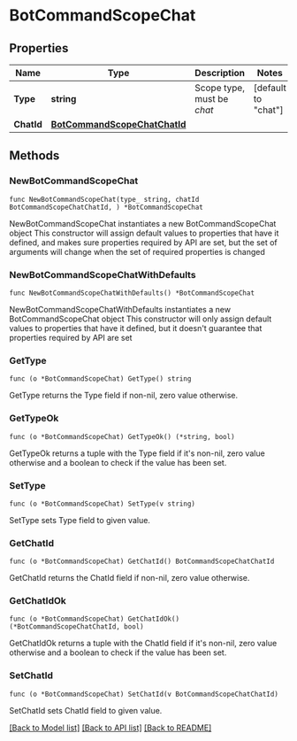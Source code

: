# BotCommandScopeChat

## Properties

Name | Type | Description | Notes
------------ | ------------- | ------------- | -------------
**Type** | **string** | Scope type, must be *chat* | [default to "chat"]
**ChatId** | [**BotCommandScopeChatChatId**](BotCommandScopeChatChatId.md) |  | 

## Methods

### NewBotCommandScopeChat

`func NewBotCommandScopeChat(type_ string, chatId BotCommandScopeChatChatId, ) *BotCommandScopeChat`

NewBotCommandScopeChat instantiates a new BotCommandScopeChat object
This constructor will assign default values to properties that have it defined,
and makes sure properties required by API are set, but the set of arguments
will change when the set of required properties is changed

### NewBotCommandScopeChatWithDefaults

`func NewBotCommandScopeChatWithDefaults() *BotCommandScopeChat`

NewBotCommandScopeChatWithDefaults instantiates a new BotCommandScopeChat object
This constructor will only assign default values to properties that have it defined,
but it doesn't guarantee that properties required by API are set

### GetType

`func (o *BotCommandScopeChat) GetType() string`

GetType returns the Type field if non-nil, zero value otherwise.

### GetTypeOk

`func (o *BotCommandScopeChat) GetTypeOk() (*string, bool)`

GetTypeOk returns a tuple with the Type field if it's non-nil, zero value otherwise
and a boolean to check if the value has been set.

### SetType

`func (o *BotCommandScopeChat) SetType(v string)`

SetType sets Type field to given value.


### GetChatId

`func (o *BotCommandScopeChat) GetChatId() BotCommandScopeChatChatId`

GetChatId returns the ChatId field if non-nil, zero value otherwise.

### GetChatIdOk

`func (o *BotCommandScopeChat) GetChatIdOk() (*BotCommandScopeChatChatId, bool)`

GetChatIdOk returns a tuple with the ChatId field if it's non-nil, zero value otherwise
and a boolean to check if the value has been set.

### SetChatId

`func (o *BotCommandScopeChat) SetChatId(v BotCommandScopeChatChatId)`

SetChatId sets ChatId field to given value.



[[Back to Model list]](../README.md#documentation-for-models) [[Back to API list]](../README.md#documentation-for-api-endpoints) [[Back to README]](../README.md)


